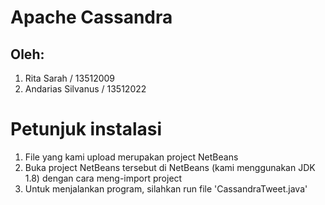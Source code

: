 # Apache Cassandra

## Oleh:
1. Rita Sarah / 13512009
2. Andarias Silvanus / 13512022

# Petunjuk instalasi
1. File yang kami upload merupakan project NetBeans
2. Buka project NetBeans tersebut di NetBeans (kami menggunakan JDK 1.8) dengan cara meng-import project
3. Untuk menjalankan program, silahkan run file 'CassandraTweet.java'

